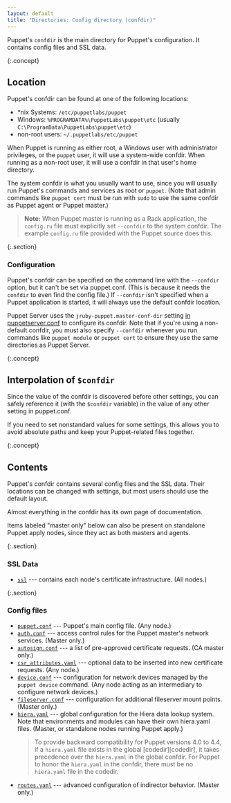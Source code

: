 ```yaml
---
layout: default
title: "Directories: Config directory (confdir)"
---
```


[puppetserver_conf]: {{puppetserver}}/config_file_puppetserver.html

Puppet's `confdir` is the main directory for Puppet's configuration. It contains config files and SSL data.

{:.concept}
## Location

Puppet's confdir can be found at one of the following locations:

* \*nix Systems: `/etc/puppetlabs/puppet`
* Windows: `%PROGRAMDATA%\PuppetLabs\puppet\etc` (usually `C:\ProgramData\PuppetLabs\puppet\etc`)
* non-root users: `~/.puppetlabs/etc/puppet`

When Puppet is running as either root, a Windows user with administrator privileges, or the `puppet` user, it will use a system-wide confdir. When running as a non-root user, it will use a confdir in that user's home directory.

The system confdir is what you usually want to use, since you will usually run Puppet's commands and services as root or `puppet`. (Note that admin commands like `puppet cert` must be run with `sudo` to use the same confdir as Puppet agent or Puppet master.)

> **Note:** When Puppet master is running as a Rack application, the `config.ru` file must explicitly set `--confdir` to the system confdir. The example `config.ru` file provided with the Puppet source does this.

{:.section}
### Configuration

Puppet's confdir can be specified on the command line with the `--confdir` option, but it can't be set via puppet.conf. (This is because it needs the `confdir` to even find the config file.) If `--confdir` isn't specified when a Puppet application is started, it will always use the default confdir location.

Puppet Server uses the `jruby-puppet.master-conf-dir` setting [in puppetserver.conf][puppetserver_conf] to configure its confdir. Note that if you're using a non-default confdir, you must also specify `--confdir` whenever you run commands like `puppet module` or `puppet cert` to ensure they use the same directories as Puppet Server.

{:.concept}
## Interpolation of `$confdir`

Since the value of the confdir is discovered before other settings, you can safely reference it (with the `$confdir` variable) in the value of any other setting in puppet.conf.

If you need to set nonstandard values for some settings, this allows you to avoid absolute paths and keep your Puppet-related files together.

{:.concept}
## Contents

Puppet's confdir contains several config files and the SSL data. Their locations can be changed with settings, but most users should use the default layout.

Almost everything in the confdir has its own page of documentation.

Items labeled "master only" below can also be present on standalone Puppet apply nodes, since they act as both masters and agents.

{:.section}
### SSL Data

* [`ssl`](./dirs_ssldir.html) --- contains each node's certificate infrastructure. (All nodes.)

{:.section}
### Config files

* [`puppet.conf`](./config_file_main.html) --- Puppet's main config file. (Any node.)
* [`auth.conf`](./config_file_auth.html) --- access control rules for the Puppet master's network services. (Master only.)
* [`autosign.conf`](./config_file_autosign.html) --- a list of pre-approved certificate requests. (CA master only.)
* [`csr_attributes.yaml`](./config_file_csr_attributes.html) --- optional data to be inserted into new certificate requests. (Any node.)
* [`device.conf`](./config_file_device.html) --- configuration for network devices managed by the `puppet device` command. (Any node acting as an intermediary to configure network devices.)
* [`fileserver.conf`](./config_file_fileserver.html) --- configuration for additional fileserver mount points. (Master only.)
* [`hiera.yaml`](./hiera_config_yaml_5.html) --- global configuration for the Hiera data lookup system. Note that environments and modules can have their own hiera.yaml files. (Master, or standalone nodes running Puppet apply.)
   > To provide backward compatibility for Puppet versions 4.0 to 4.4, if a `hiera.yaml` file exists in the global [codedir][codedir], it takes precedence over the `hiera.yaml` in the global confdir. For Puppet to honor the `hiera.yaml` in the confdir, there must be no `hiera.yaml` file in the codedir.
* [`routes.yaml`](./config_file_routes.html) --- advanced configuration of indirector behavior. (Master only.)
